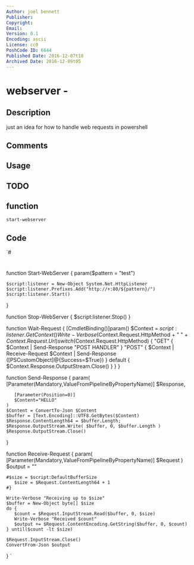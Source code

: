 ```yaml
---
Author: joel bennett
Publisher: 
Copyright: 
Email: 
Version: 0.1
Encoding: ascii
License: cc0
PoshCode ID: 6644
Published Date: 2016-12-07t18
Archived Date: 2016-12-09t05
---
```


# webserver - 

## Description

just an idea for how to handle web requests in powershell

## Comments



## Usage



## TODO



## function

`start-webserver`

## Code

`#
 #
 
 
 function Start-WebServer {
    param($pattern = "test")
 
    $script:listener = New-Object System.Net.HttpListener
    $script:listener.Prefixes.Add("http://+:80/${pattern}/")
    $script:listener.Start()
 }
 
 function Stop-WebServer {
    $script:listener.Stop()
 }
 
 function Wait-Request {
    [CmdletBinding()]param()
    $Context = $script:listener.GetContext()
    Write-Verbose ($Context.Request.HttpMethod + " " + $Context.Request.Url)
    switch($Context.Request.HttpMethod) {
       "GET" {
          $Context | Send-Response "POST HANDLER"
       }
       "POST" {
          $Context | Receive-Request
          $Context | Send-Response ([PSCustomObject]@{Success=$True})
       }
       default {
          $Context.Response.OutputStream.Close()
       }
    }
 }
 
 function Send-Response {
    param(
       [Parameter(Mandatory,ValueFromPipelineByPropertyName)]
       $Response, 
 
       [Parameter(Position=0)]
       $Content="HELLO"
    )
    $Content = ConvertTo-Json $Content
    $buffer = [Text.Encoding]::UTF8.GetBytes($Content)
    $Response.ContentLength64 = $buffer.Length;
    $Response.OutputStream.Write( $buffer, 0, $buffer.Length )
    $Response.OutputStream.Close()
 }
 
 function Receive-Request {
    param(
       [Parameter(Mandatory,ValueFromPipelineByPropertyName)]
       $Request
    )
    $output = ""
 
    #$size = $script:DefaultBufferSize
       $size = $Request.ContentLength64 + 1
    #}
 
    Write-Verbose "Receiving up to $size"
    $buffer = New-Object byte[] $size
    do {
       $count = $Request.InputStream.Read($buffer, 0, $size)
       Write-Verbose "Received $count"
       $output += $Request.ContentEncoding.GetString($buffer, 0, $count)
    } until($count -lt $size)
 
    $Request.InputStream.Close()
    ConvertFrom-Json $output
 }
`

